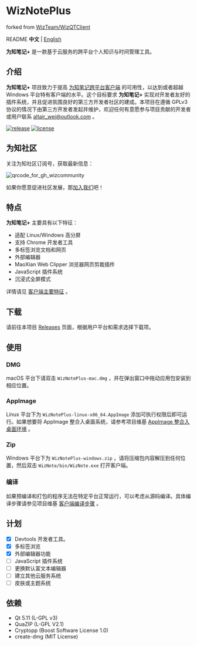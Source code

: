 # WizNotePlus

forked from [WizTeam/WizQTClient](https://github.com/WizTeam/WizQTClient)

README **中文** | [English](doc/README-en.md)

**为知笔记+** 是一款基于云服务的跨平台个人知识与时间管理工具。

## 介绍

**为知笔记+** 项目致力于提高 [为知笔记跨平台客户端](https://github.com/WizTeam/WizQTClient) 的可用性，以达到或者超越 Windows 平台特有客户端的水平。这个目标要求 **为知笔记+** 实现对开发者友好的插件系统，并且促进氛围良好的第三方开发者社区的建成。本项目在遵循 GPLv3 协议的情况下由第三方开发者发起并维护，欢迎任何有意愿参与项目贡献的开发者或用户联系 altair_wei@outlook.com 。

[![release](https://img.shields.io/badge/release-v2.8.0-green.svg)](https://github.com/altairwei/WizNotePlus/releases) [![license](https://img.shields.io/badge/license-GPLv3-green.svg)](https://github.com/altairwei/WizNotePlus/blob/master/LICENSE)

## 为知社区

关注为知社区订阅号，获取最新信息：

![qrcode_for_gh_wizcommunity](https://github.com/altairwei/WizNotePlus/wiki/assets/qrcode_for_gh_wizcommunity.jpg)

如果你愿意促进社区发展，那[加入我们](加入我们)吧！

## 特点

**为知笔记+** 主要具有以下特征：

* 适配 Linux/Windows 高分屏
* 支持 Chrome 开发者工具
* 多标签浏览文档和网页
* 外部编辑器
* MaoXian Web Clipper 浏览器网页剪裁插件
* JavaScript 插件系统
* 沉浸式全屏模式

详情请见 [客户端主要特征](https://github.com/altairwei/WizNotePlus/wiki/%E5%AE%A2%E6%88%B7%E7%AB%AF%E4%B8%BB%E8%A6%81%E7%89%B9%E6%80%A7) 。

## 下载

请前往本项目 [Releases](https://github.com/altairwei/WizNotePlus/releases) 页面，根据用户平台和需求选择下载项。

## 使用

### DMG

macOS 平台下请双击 `WizNotePlus-mac.dmg` ，并在弹出窗口中拖动应用包安装到相应位置。

### AppImage

Linux 平台下为 `WizNotePlus-linux-x86_64.AppImage` 添加可执行权限后即可运行。如果想要将 AppImage 整合入桌面系统，请参考项目维基 [AppImage 整合入桌面环境](https://github.com/altairwei/WizNotePlus/wiki/AppImage%E6%95%B4%E5%90%88%E5%85%A5%E6%A1%8C%E9%9D%A2%E7%8E%AF%E5%A2%83) 。

### Zip

Windows 平台下为 `WizNotePlus-windows.zip` ，请将压缩包内容解压到任何位置，然后双击 `WizNote/bin/WizNote.exe` 打开客户端。

### 编译

如果预编译和打包的程序无法在特定平台正常运行，可以考虑从源码编译。具体编译步骤请参见项目维基 [客户端编译步骤](https://github.com/altairwei/WizNotePlus/wiki/%E5%AE%A2%E6%88%B7%E7%AB%AF%E7%BC%96%E8%AF%91%E6%AD%A5%E9%AA%A4) 。

## 计划

- [x] Devtools 开发者工具。
- [x] 多标签浏览
- [x] 外部编辑器功能
- [ ] JavaScript 插件系统
- [ ] 更换默认富文本编辑器
- [ ] 建立其他云服务系统
- [ ] 皮肤或主题系统

## 依赖

- Qt 5.11 (L-GPL v3)
- QuaZIP (L-GPL V2.1)
- Cryptopp (Boost Software License 1.0)
- create-dmg (MIT License)
